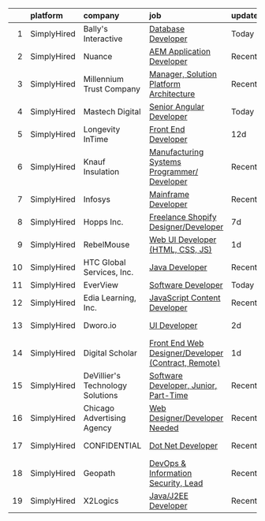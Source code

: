 

|    | platform    | company                          | job                                                                                                                                                               | update_time   | location            |
|---:|:------------|:---------------------------------|:------------------------------------------------------------------------------------------------------------------------------------------------------------------|:--------------|:--------------------|
|  1 | SimplyHired | Bally's Interactive              | [Database Developer](https://www.simplyhired.com/job/x0wKhm1vEA1Cb_87MQesBba-k-NShkyF1nr7Flwdbfnuo2LLe1DX9w?q=digital+developer)                                  | Today         | Warwick, RI         |
|  2 | SimplyHired | Nuance                           | [AEM Application Developer](https://www.simplyhired.com/job/a-2Cn-rjD_MU7iBaVcWsS7PlBQELtZhz7WZrf0Qk7W3pHrm_SrFhBw?q=digital+developer)                           | Recently      | Burlington, MA      |
|  3 | SimplyHired | Millennium Trust Company         | [Manager, Solution Platform Architecture](https://www.simplyhired.com/job/P2_y5dpgWTwDamTYuY1kNPvcxuTkFSzBOaJ4LB2Pd8zPQw8r0loksw?q=digital+developer)             | Recently      | Oak Brook, IL       |
|  4 | SimplyHired | Mastech Digital                  | [Senior Angular Developer](https://www.simplyhired.com/job/bGZzmEJfUxwouExZSZmV5knH1CwnmeKVQyzrsEZPoxtzrsCge_guvw?q=digital+developer)                            | Today         | Remote              |
|  5 | SimplyHired | Longevity InTime                 | [Front End Developer](https://www.simplyhired.com/job/N7WOHQsc_6XvxJ72RCvs4erI-JW1qd-c2q6_QrPmt6XBKcolqp89zg?q=digital+developer)                                 | 12d           | Remote              |
|  6 | SimplyHired | Knauf Insulation                 | [Manufacturing Systems Programmer/ Developer](https://www.simplyhired.com/job/oCvXdl-rnYZvuXF1FdqX-H5Vn5E3yFypjngYpeMi1hrMpLgBiNwYwQ?q=digital+developer)         | Recently      | Lanett, AL          |
|  7 | SimplyHired | Infosys                          | [Mainframe Developer](https://www.simplyhired.com/job/nO_n5tRAmLxKY_ujV8pZVztFlKcrTjpubeoi7pcUDQzxb-UGwCO8PA?q=digital+developer)                                 | Recently      | Remote              |
|  8 | SimplyHired | Hopps Inc.                       | [Freelance Shopify Designer/Developer](https://www.simplyhired.com/job/k-2Tem_FD6_sRvcFuD17OxV8IgP58e2ullqGmiXWuAmByuaEStIiqA?q=digital+developer)                | 7d            | Remote              |
|  9 | SimplyHired | RebelMouse                       | [Web UI Developer (HTML, CSS, JS)](https://www.simplyhired.com/job/o2TW80hr5JBXeskkazI9of-OqBBQ83skSAGYfyzO_Ez2optae9evhw?q=digital+developer)                    | 1d            | Remote              |
| 10 | SimplyHired | HTC Global Services, Inc.        | [Java Developer](https://www.simplyhired.com/job/bitu34IynJwbCSYReBloJJWkpIPKDXj9wDWbsmO745b3-KORnxVIUQ?q=digital+developer)                                      | Recently      | Dearborn, MI        |
| 11 | SimplyHired | EverView                         | [Software Developer](https://www.simplyhired.com/job/2wfivjHvuPeHUZ4eUgvEofG35BF36AOd_uui4qFei5u2VR8O7ePL6Q?q=digital+developer)                                  | Today         | Remote              |
| 12 | SimplyHired | Edia Learning, Inc.              | [JavaScript Content Developer](https://www.simplyhired.com/job/BekBcFinBcXuVSD25OKCceV4gfBjApbVnu-TeyJ5eUIYKad3W9FCeg?q=digital+developer)                        | Recently      | Remote              |
| 13 | SimplyHired | Dworo.io                         | [UI Developer](https://www.simplyhired.com/job/qPXgbPhtsqWYiZEBY8ulif6ITPePov6gIOwVJI-N7BztBp6kGpHjHw?q=digital+developer)                                        | 2d            | San Jose, CA        |
| 14 | SimplyHired | Digital Scholar                  | [Front End Web Designer/Developer (Contract, Remote)](https://www.simplyhired.com/job/EGQ3-5kOO-ePr-PIUL7wkK4zsQbD1V10Kz3r2eA92ZE-A9jTl8QgaQ?q=digital+developer) | 1d            | Remote              |
| 15 | SimplyHired | DeVillier's Technology Solutions | [Software Developer, Junior, Part-Time](https://www.simplyhired.com/job/n3QjirEF9CwcOz3IPoRAuyDAimMDiOtuGoZO5HJ-2RQf7ZUYDZ-7gA?q=digital+developer)               | Recently      | Remote              |
| 16 | SimplyHired | Chicago Advertising Agency       | [Web Designer/Developer Needed](https://www.simplyhired.com/job/3WomrldDVp_gZau2C1LngZoA36zG91ldOR1uxfIywCG-c5eoqglKUw?q=digital+developer)                       | Recently      | Remote              |
| 17 | SimplyHired | CONFIDENTIAL                     | [Dot Net Developer](https://www.simplyhired.com/job/tJahcy-ZfqpE7ZPxloZ3FBqTCNXL6rcVEm1D4ddyljeeKlrePz2Oeg?q=digital+developer)                                   | Recently      | West Palm Beach, FL |
| 18 | SimplyHired | Geopath                          | [DevOps & Information Security, Lead](https://www.simplyhired.com/job/pcaXLiD58dYu1HlqAepC3dzQdyWym7_4JDu_nu_5uWUc0I5YvbB3oQ?q=digital+developer)                 | Recently      | New York, NY        |
| 19 | SimplyHired | X2Logics                         | [Java/J2EE Developer](https://www.simplyhired.com/job/Rq4bMxpNluPdJ1R4ABpAYd8C12UVODmGexPpzb7DhAcQBlsEvekSOA?q=digital+developer)                                 | Recently      | Remote              |